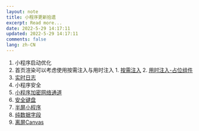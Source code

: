 ```yaml
---
layout: note
title: 小程序更新拾遗
excerpt: Read more...
date: 2022-5-29 14:17:11
updated: 2022-5-29 14:17:11
comments: false
lang: zh-CN
---
```


1. 小程序启动优化
  1. 首页渲染可以考虑使用按需注入与用时注入
    1. [按需注入](https://developers.weixin.qq.com/miniprogram/dev/framework/ability/lazyload.html#%E6%8C%89%E9%9C%80%E6%B3%A8%E5%85%A5)
    2. [用时注入-占位组件](https://developers.weixin.qq.com/miniprogram/dev/framework/custom-component/placeholder.html)
2. [实时日志](https://developers.weixin.qq.com/miniprogram/dev/framework/realtimelog/)
3. 小程序安全
  1. [小程序加密网络通道](https://developers.weixin.qq.com/miniprogram/dev/framework/open-ability/user-encryptkey.html)
  2. [安全键盘](https://developers.weixin.qq.com/miniprogram/dev/framework/open-ability/safe-password.html)
4. [半屏小程序](https://developers.weixin.qq.com/miniprogram/dev/framework/open-ability/openEmbeddedMiniProgram.html)
5. [纯数据字段](https://developers.weixin.qq.com/miniprogram/dev/framework/custom-component/pure-data.html)
6. [离屏Canvas](https://developers.weixin.qq.com/miniprogram/dev/api/canvas/wx.createOffscreenCanvas.html)
  